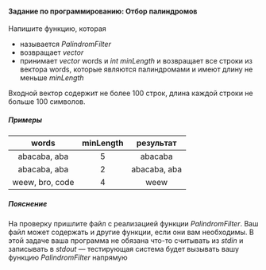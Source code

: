 #### Задание по программированию: Отбор палиндромов ####

Напишите функцию, которая

* называется *PalindromFilter*
* возвращает *vector<string>*
* принимает *vector<string>* words и *int minLength* и возвращает все строки из вектора words, которые являются палиндромами и имеют длину не меньше *minLength*

Входной вектор содержит не более 100 строк, длина каждой строки не больше 100 символов.

##### Примеры #####

|              words             |            minLength           |            результат           |
|:------------------------------:|:------------------------------:|:------------------------------:|
| abacaba, aba                   | 5                              |  abacaba                       |
| abacaba, aba                   | 2                              |  abacaba, aba                  |
| weew, bro, code                | 4                              |  weew                          |

##### Пояснение #####
На проверку пришлите файл с реализацией функции _PalindromFilter_. Ваш файл может содержать и другие функции, если они вам необходимы. В этой задаче ваша программа не обязана что-то считывать из _stdin_ и записывать в _stdout_ — тестирующая система будет вызывать вашу функцию _PalindromFilter_ напрямую